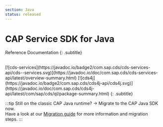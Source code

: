 ```yaml
---
section: Java
status: released
---
```


# CAP Service SDK for Java

Reference Documentation {: .subtitle}

<br>


<span class="badges">
[![cds-services](https://javadoc.io/badge2/com.sap.cds/cds-services-api/cds--services.svg)](https://javadoc.io/doc/com.sap.cds/cds-services-api/latest/overview-summary.html)
[![cds4j](https://javadoc.io/badge2/com.sap.cds/cds4j-api/cds4j.svg)](https://javadoc.io/doc/com.sap.cds/cds4j-api/latest/com/sap/cds/ql/package-summary.html)
</span> {: .subtitle}

:::tip
Still on the classic CAP Java runtime? &rarr; Migrate to the CAP Java SDK now.<br>
Have a look at our [Migration guide](./migration) for more information and migration steps.
:::
